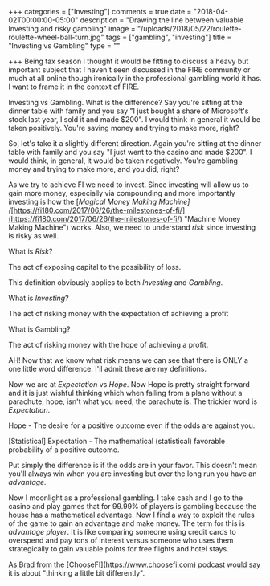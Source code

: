 +++
categories = ["Investing"]
comments = true
date = "2018-04-02T00:00:00-05:00"
description = "Drawing the line between valuable Investing and risky gambling"
image = "/uploads/2018/05/22/roulette-roulette-wheel-ball-turn.jpg"
tags = ["gambling", "investing"]
title = "Investing vs Gambling"
type = ""

+++
Being tax season I thought it would be fitting to discuss a heavy but important subject that I haven't seen discussed in the FIRE community or much at all online though ironically in the professional gambling world it has. I want to frame it in the context of FIRE.

Investing vs Gambling. What is the difference? Say you're sitting at the dinner table with family and you say "I just bought a share of Microsoft's stock last year, I sold it and made $200". I would think in general it would be taken positively. You're saving money and trying to make more, right?

So, let's take it a slightly different direction. Again you're sitting at the dinner table with family and you say "I just went to the casino and made $200". I would think, in general, it would be taken negatively. You're gambling money and trying to make more, and you did, right?

As we try to achieve FI we need to invest. Since investing will allow us to gain more money, especially via compounding and more importantly investing is how the \[_Magical Money Making Machine\](_[https://fi180.com/2017/06/26/the-milestones-of-fi/](https://fi180.com/2017/06/26/the-milestones-of-fi/) "Machine Money Making Machine") works. Also, we need to understand _risk_ since investing is risky as well.

What is _Risk_?

The act of exposing capital to the possibility of loss.

This definition obviously applies to both _Investing_ and _Gambling_.

What is _Investing_?

The act of risking money with the expectation of achieving a profit

What is Gambling?

The act of risking money with the hope of achieving a profit.

AH! Now that we know what risk means we can see that there is ONLY a one little word difference. I'll admit these are my definitions. 

Now we are at _Expectation_ vs _Hope_. Now Hope is pretty straight forward and it is just wishful thinking which when falling from a plane without a parachute, hope, isn't what you need, the parachute is. The trickier word is _Expectation_.

Hope - The desire for a positive outcome even if the odds are against you.

\[Statistical\] Expectation - The mathematical (statistical) favorable probability of a positive outcome.

Put simply the difference is if the odds are in your favor. This doesn't mean you'll always win when you are investing but over the long run you have an _advantage._ 

Now I moonlight as a professional gambling. I take cash and I go to the casino and play games that for 99.99% of players is gambling because the house has a mathematical advantage. Now I find a way to exploit the rules of the game to gain an advantage and make money. The term for this is _advantage player_. It is like comparing someone using credit cards to overspend and pay tons of interest versus someone who uses them strategically to gain valuable points for free flights and hotel stays.

As Brad from the \[ChooseFI\](https://www.choosefi.com) podcast would say it is about "thinking a little bit differently".